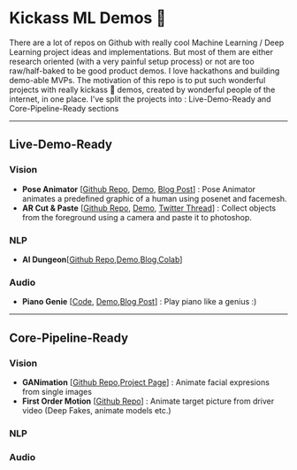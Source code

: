 # Kickass ML Demos 🤯

There are a lot of repos on Github with really cool Machine Learning / Deep Learning project ideas and implementations. But most of them are either research oriented (with a very painful setup process) or not are too raw/half-baked to be good product demos. I love hackathons and building demo-able MVPs. The motivation of this repo is to put such wonderful projects with really kickass 🤯 demos, created by wonderful people of the internet, in one place. I've split the projects into : Live-Demo-Ready and Core-Pipeline-Ready sections 

---

## Live-Demo-Ready
### Vision
- **Pose Animator** [[Github Repo](https://github.com/yemount/pose-animator), [Demo](https://pose-animator-demo.firebaseapp.com/camera.html), [Blog Post](https://blog.tensorflow.org/2020/05/pose-animator-open-source-tool-to-bring-svg-characters-to-life.html)] : Pose Animator animates a predefined graphic of a human using posenet and facemesh.
- **AR Cut & Paste** [[Github Repo](https://github.com/cyrildiagne/ar-cutpaste), [Demo](https://arcopypaste.app/), [Twitter Thread](https://twitter.com/cyrildiagne/status/1256916982764646402)] : Collect objects from the foreground using a camera and paste it to photoshop.

### NLP
- **AI Dungeon**[[Github Repo](https://github.com/AIDungeon/AIDungeon),[Demo](https://play.aidungeon.io/main/landing),[Blog](https://pcc.cs.byu.edu/2019/11/21/ai-dungeon-2-creating-infinitely-generated-text-adventures-with-deep-learning-language-models/),[Colab](https://colab.research.google.com/github/AIDungeon/AIDungeon/blob/master/AIDungeon_2.ipynb)]

### Audio
- **Piano Genie** [[Code](https://glitch.com/edit/#!/piano-genie?path=README.md%3A1%3A0), [Demo](http://piano-genie.glitch.me/),[Blog Post](https://magenta.tensorflow.org/pianogenie)] : Play piano like a genius :)

---

## Core-Pipeline-Ready
### Vision
- **GANimation** [[Github Repo](https://github.com/albertpumarola/GANimation),[Project Page](https://www.albertpumarola.com/research/GANimation/index.html)] : Animate facial expresions from single images
- **First Order Motion** [[Github Repo](https://github.com/AliaksandrSiarohin/first-order-model)] : Animate target picture from driver video (Deep Fakes, animate models etc.)
### NLP
### Audio
